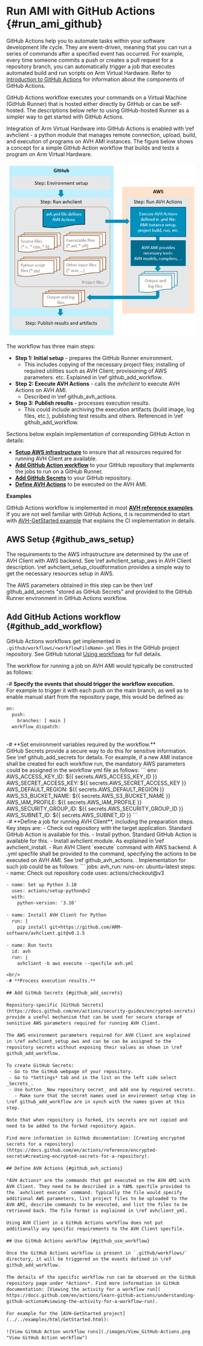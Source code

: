 
# Run AMI with GitHub Actions {#run_ami_github}

GitHub Actions help you to automate tasks within your software development life cycle. They are event-driven, meaning that you can run a series of commands after a specified event has occurred. For example, every time someone commits a push or creates a pull request for a repository branch, you can automatically trigger a job that executes automated build and run scripts on Arm Virtual Hardware. Refer to [Introduction to GitHub Actions](https://docs.github.com/en/actions/learn-github-actions/introduction-to-github-actions) for information about the components of GitHub Actions.

GitHub Actions workflow executes your commands on a Virtual Machine (GitHub Runner) that is hosted either directly by GitHub or can be self-hosted. The descriptions below refer to using GitHub-hosted Runner as a simpler way to get started with GitHub Actions.

Integration of Arm Virtual Hardware into GitHub Actions is enabled with \ref avhclient - a python module that manages remote connection, upload, build, and execution of programs on AVH AMI instances. The figure below shows a concept for a simple GitHub Action workflow that builds and tests a program on Arm Virtual Hardware.

![AVH GitHub Action](./images/GitHub-GH-AWS.png "GitHub Action workflow for AVH AMI integration")

The workflow has three main steps:

- **Step 1: Initial setup** - prepares the GitHub Runner environment.
  - This includes copying of the necessary project files; installing of required utilities such as AVH Client; provisioning of AWS parameters. etc. Explained in \ref github_add_workflow.
- **Step 2: Execute AVH Actions** - calls the *avhclient* to execute AVH Actions on AVH AMI.
  - Described in \ref github_avh_actions.
- **Step 3: Publish results**  - processes execution results.
  - This could include archiving the execution artifacts (build image, log files, etc.), publishing test results and others. Referenced in \ref github_add_workflow.

Sections below explain implementation of corresponding GitHub Action in details:
- [**Setup AWS infrastructure**](#github_aws_setup) to ensure that all resources required for running AVH Client are available.
- [**Add GitHub Action workflow**](#github_add_workflow) to your GitHub repository that implements the jobs to run on a GitHub Runner.
- [**Add GitHub Secrets**](#github_add_secrets) to your GitHub repository.
- [**Define AVH Actions**](#github_avh_actions) to be executed on the AVH AMI.

**Examples**

GitHub Actions workflow is implemented in most [**AVH reference examples**](../../examples/html/index.html). If you are not well familiar with GitHub Actions, it is recommended to start with [AVH-GetStarted example](../../examples/html/GetStarted.html) that explains the CI implementation in details.

## AWS Setup {#github_aws_setup}

The requirements to the AWS infrastructure are determined by the use of AVH Client with AWS backend. See \ref avhclient_setup_aws in AVH Client description. \ref avhclient_setup_cloudformation provides a simple way to get the necessary resources setup in AWS.

The AWS parameters obtained in this step can be then \ref github_add_secrets "stored as GitHub Secrets" and provided to the GitHub Runner environment in GitHub Actions workflow.

## Add GitHub Actions workflow {#github_add_workflow}

GitHub Actions workflows get implemented in `.github/workflows/<workflowFileName>.yml` files in the GitHub project repository. See GitHub tutorial [Using workflows](https://docs.github.com/en/actions/using-workflows) for full details.

The workflow for running a job on AVH AMI would typically be constructed as follows:

-# **Specify the events that should trigger the workflow execution.** <br/>
 For example to trigger it with each push on the main branch, as well as to enable manual start from the repository page, this would be defined as:
```
on:
  push:
    branches: [ main ]
  workflow_dispatch:
```
<br/>
-# **Set environment variables required by the workflow.** <br/>
 GitHub Secrets provide a secure way to do this for sensitive information. See \ref github_add_secrets for details. For example, if a new AMI instance shall be created for each workflow run, the mandatory AWS parameters could be assigned in the workflow yml file as follows:
```
env:
  AWS_ACCESS_KEY_ID: ${{ secrets.AWS_ACCESS_KEY_ID }}
  AWS_SECRET_ACCESS_KEY: ${{ secrets.AWS_SECRET_ACCESS_KEY }}
  AWS_DEFAULT_REGION: ${{ secrets.AWS_DEFAULT_REGION }}
  AWS_S3_BUCKET_NAME: ${{ secrets.AWS_S3_BUCKET_NAME }} 
  AWS_IAM_PROFILE: ${{ secrets.AWS_IAM_PROFILE }}
  AWS_SECURITY_GROUP_ID: ${{ secrets.AWS_SECURITY_GROUP_ID }}
  AWS_SUBNET_ID: ${{ secrets.AWS_SUBNET_ID }}
```
<br/>
-# **Define a job for running AVH Client**, including the preparation steps. Key steps are:
 - Check out repository with the target application. Standard GitHub Action is available for this.
 - Install python. Standard GitHub Action is available for this.
 - Install avhclient module. As explained in \ref avhclient_install.
 - Run AVH Client `execute` command with AWS backend. A .yml specfile shall be provided to the command, specifying the actions to be executed on AVH AMI. See \ref github_avh_actions.
 .
Implementation for such job could be as follows:
```
jobs:
  avh_run:
    runs-on: ubuntu-latest
    steps:
    - name: Check out repository code
      uses: actions/checkout@v3

    - name: Set up Python 3.10
      uses: actions/setup-python@v2
      with:
        python-version: '3.10'

    - name: Install AVH Client for Python
      run: |
        pip install git+https://github.com/ARM-software/avhclient.git@v0.1.5

    - name: Run tests
      id: avh
      run: |
        avhclient -b aws execute --specfile avh.yml
```
<br/>
-# **Process execution results.**

## Add GitHub Secrets {#github_add_secrets}

Repository-specific [GitHub Secrets](https://docs.github.com/en/actions/security-guides/encrypted-secrets) provide a useful mechanism that can be used for secure storage of sensitive AWS parameters required for running AVH Client.

The AWS environment parameters required for AVH Client are explained in \ref avhclient_setup_aws and can be can be assigned to the repository secrets without exposing their values as shown in \ref github_add_workflow. 

To create GitHub Secrets:
 - Go to the GitHub webpage of your repository.
 - Go to *Settings* tab and in the list on the left side select _Secrets_.
 - Use button _New repository secret_ and add one by required secrets.
   - Make sure that the secret names used in environment setup step in \ref github_add_workflow are in synch with the names given at this step.

Note that when repository is forked, its secrets are not copied and need to be added to the forked repository again.

Find more information in GitHub documentation: [Creating encrypted secrets for a repository](https://docs.github.com/en/actions/reference/encrypted-secrets#creating-encrypted-secrets-for-a-repository).

## Define AVH Actions {#github_avh_actions}

*AVH Actions* are the commands that get executed on the AVH AMI with AVH Client. They need to be described in a YAML specfile provided to the `avhclient execute` command. Typically the file would specify additional AWS parameters, list project files to be uploaded to the AVH AMI, describe commands to be executed, and list the files to be retrieved back. The file format is explained in \ref avhclient_yml.

Using AVH Client in a GitHub Actions workflow does not put additionally any specific requirements to the AVH Client specfile.

## Use GitHub Actions workflow {#github_use_workflow}

Once the GitHub Actions workflow is present in `.github/workflows/` directory, it will be triggered on the events defined in \ref github_add_workflow. 

The details of the specific workflow run can be observed on the GitHub repository page under *Actions*. Find more information in GitHub documentation: [Viewing the activity for a workflow run]( https://docs.github.com/en/actions/learn-github-actions/understanding-github-actions#viewing-the-activity-for-a-workflow-run).
 
For example for the [AVH-GetStarted project](../../examples/html/GetStarted.html):

![View GitHub Action workflow runs](./images/View_GitHub-Actions.png "View GitHub Action workflow")
